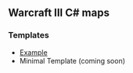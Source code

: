 ## Warcraft III C# maps
### Templates

- [Example](https://github.com/Drake53/War3Map.Example)
- Minimal Template (coming soon)
